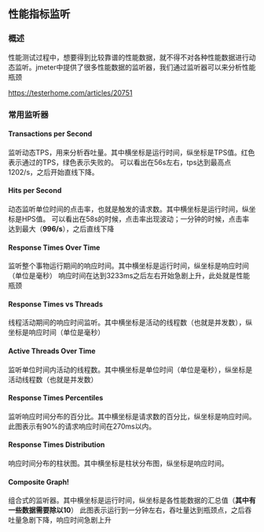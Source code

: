 ## 性能指标监听

### 概述

性能测试过程中，想要得到比较靠谱的性能数据，就不得不对各种性能数据进行动态监听。jmeter中提供了很多性能数据的监听器，我们通过监听器可以来分析性能瓶颈

https://testerhome.com/articles/20751

### 常用监听器

#### Transactions per Second

监听动态TPS，用来分析吞吐量。其中横坐标是运行时间，纵坐标是TPS值。红色表示通过的TPS，绿色表示失败的。
可以看出在56s左右，tps达到最高点1202/s，之后开始直线下降。

#### Hits per Second

动态监听单位时间的点击率，也就是触发的请求数。其中横坐标是运行时间，纵坐标是HPS值。
可以看出在58s的时候，点击率出现波动；一分钟的时候，点击率达到最大（**996/s**），之后直线下降

#### Response Times Over Time

监听整个事物运行期间的响应时间。其中横坐标是运行时间，纵坐标是响应时间（单位是毫秒）
响应时间在达到3233ms之后左右开始急剧上升，此处就是性能瓶颈

#### Response Times vs Threads

线程活动期间的响应时间监听。其中横坐标是活动的线程数（也就是并发数），纵坐标是响应时间（单位是毫秒）

####  Active Threads Over Time

监听单位时间内活动的线程数。其中横坐标是单位时间（单位是毫秒），纵坐标是活动线程数（也就是并发数）

#### Response Times Percentiles

监听响应时间分布的百分比。其中横坐标是请求数的百分比，纵坐标是响应时间。此图表示有90%的请求响应时间在270ms以内。

#### Response Times Distribution

响应时间分布的柱状图。其中横坐标是柱状分布图，纵坐标是响应时间。

#### Composite Graph!

组合式的监听器。其中横坐标是运行时间，纵坐标是各性能数据的汇总值（**其中有一些数据需要除以10**）
此图表示运行到一分钟左右，吞吐量达到瓶颈点，之后吞吐量急剧下降，响应时间急剧上升